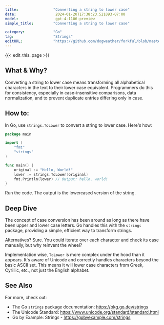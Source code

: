```yaml
---
title:                "Converting a string to lower case"
date:                  2024-01-20T17:38:23.521093-07:00
model:                 gpt-4-1106-preview
simple_title:         "Converting a string to lower case"

category:             "Go"
tag:                  "Strings"
editURL:              "https://github.com/dogweather/forkful/blob/master/content/en/go/converting-a-string-to-lower-case.md"
---
```


{{< edit_this_page >}}

## What & Why?
Converting a string to lower case means transforming all alphabetical characters in the text to their lower case equivalent. Programmers do this for consistency, especially in case-insensitive comparisons, data normalization, and to prevent duplicate entries differing only in case.

## How to:
In Go, use `strings.ToLower` to convert a string to lower case. Here's how:

```go
package main

import (
	"fmt"
	"strings"
)

func main() {
	original := "Hello, World!"
	lower := strings.ToLower(original)
	fmt.Println(lower) // Output: hello, world!
}
```
Run the code. The output is the lowercased version of the string.

## Deep Dive
The concept of case conversion has been around as long as there have been upper and lower case letters. Go handles this with the `strings` package, providing a simple, efficient way to transform strings.

Alternatives? Sure. You could iterate over each character and check its case manually, but why reinvent the wheel?

Implementation wise, `ToLower` is more complex under the hood than it appears. It's aware of Unicode and correctly handles characters beyond the basic ASCII set. This means it will lower case characters from Greek, Cyrillic, etc., not just the English alphabet.

## See Also
For more, check out:
- The Go `strings` package documentation: https://pkg.go.dev/strings
- The Unicode Standard: https://www.unicode.org/standard/standard.html
- Go by Example: Strings - https://gobyexample.com/strings
